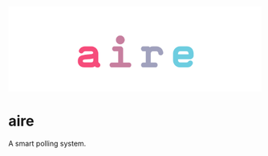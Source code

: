 ![aire](https://github.com/jvoltci/aire/blob/master/images/aire.png)
# aire
A smart polling system.
